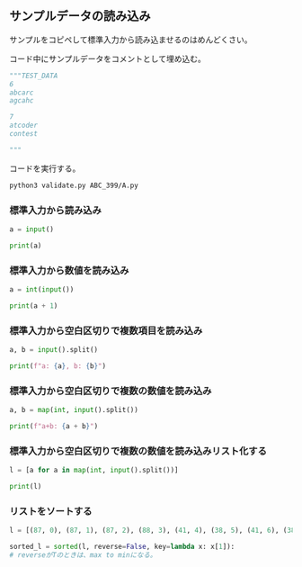 ## サンプルデータの読み込み

サンプルをコピペして標準入力から読み込ませるのはめんどくさい。

コード中にサンプルデータをコメントとして埋め込む。

```python
"""TEST_DATA
6
abcarc
agcahc

7
atcoder
contest

"""
```

コードを実行する。

```bash
python3 validate.py ABC_399/A.py
```

### 標準入力から読み込み

```python
a = input()

print(a)
```

### 標準入力から数値を読み込み

```python
a = int(input())

print(a + 1)
```

### 標準入力から空白区切りで複数項目を読み込み

```python
a, b = input().split()

print(f"a: {a}, b: {b}")
```

### 標準入力から空白区切りで複数の数値を読み込み

```python
a, b = map(int, input().split())

print(f"a+b: {a + b}")
```

### 標準入力から空白区切りで複数の数値を読み込みリスト化する

```python
l = [a for a in map(int, input().split())]

print(l)
```

### リストをソートする

```python
l = [(87, 0), (87, 1), (87, 2), (88, 3), (41, 4), (38, 5), (41, 6), (38, 7)]

sorted_l = sorted(l, reverse=False, key=lambda x: x[1]):
# reverseがTのときは、max to minになる。
```
